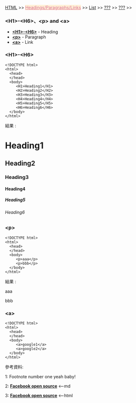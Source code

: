 
<a href="/HTML/">HTML</a> >>
<a href="/HTML/Headings_Paragraphs_Links/" style="color:palevioletred;background-color:papayawhip;">Headings/Paragraphs/Links</a> >>
<a href="/HTML/List/">List</a> >>
<a href="/HTML/???/">???</a> >>
<a href="/HTML/???/">???</a> >>
<div class="divider"></div>

### &lt;H1&gt;-&lt;H6&gt;、&lt;p&gt; and &lt;a&gt;

* **<a href="https://developer.mozilla.org/en-US/docs/Web/HTML/Element/Heading_Elements" target="_blank">&lt;H1&gt;-&lt;H6&gt;</a>** - Heading
* **<a href="https://developer.mozilla.org/en-US/docs/Web/HTML/Element/p" target="_blank">&lt;p&gt;</a>** - Paragraph
* **<a href="https://developer.mozilla.org/en-US/docs/Web/HTML/Element/a" target="_blank">&lt;a&gt;</a>** - Link

<div class="divider"></div>

### &lt;H1&gt;-&lt;H6&gt;

```
<!DOCTYPE html>
<html>
  <head>
  </head>
  <body>
     <H1>Heading1</H1>
     <H2>Heading2</H2>
     <H3>Heading3</H3>
     <H4>Heading4</H4>
     <H5>Heading5</H5>
     <H6>Heading6</H6>
  </body>
</html>
```
結果 : 
<html>
  <head>
  </head>
  <body>
     <H1>Heading1</H1>
     <H2>Heading2</H2>
     <H3>Heading3</H3>
     <H4>Heading4</H4>
     <H5>Heading5</H5>
     <H6>Heading6</H6>
  </body>
</html>

<div class="divider"></div>

### &lt;p&gt;

```
<!DOCTYPE html>
<html>
  <head>
  </head>
  <body>
     <p>aaa</p>
     <p>bbb</p>
  </body>
</html>
```
結果 : 
<html>
  <head>
  </head>
  <body>
     <p>aaa</p>
     <p>bbb</p>
  </body>
</html>

<div class="divider"></div>

### &lt;a&gt;

```
<!DOCTYPE html>
<html>
  <head>
  </head>
  <body>
     <a>google1</a>
     <a>google2</a>
  </body>
</html>
```


參考資料:

1: Footnote number one yeah baby!

2: [**Facebook open source**](https://facebook.github.io/react/) <--md

3: **<a href="https://facebook.github.io/react/" target="_blank">Facebook open source</a>** <--html
